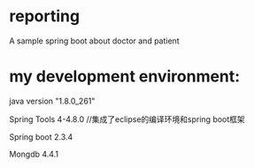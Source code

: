 # reporting
A sample spring boot about doctor and patient

# my development environment:

java version "1.8.0_261"

Spring Tools 4-4.8.0 //集成了eclipse的编译环境和spring boot框架

Spring boot 2.3.4

Mongdb 4.4.1
